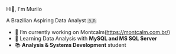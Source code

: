 Hi👋, I'm Murilo

A Brazilian Aspiring Data Analyst  🇧🇷


- 🔭 I’m currently working on Montcalm(https://montcalm.com.br/)
- 🌱 Learning Data Analysis with **MySQL and MS SQL Server**
- 📚 **Analysis & Systems Development** student
